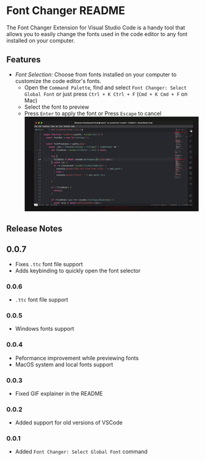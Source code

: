 # Font Changer README

The Font Changer Extension for Visual Studio Code is a handy tool that allows you to easily change the fonts used in the code editor to any font installed on your computer.

## Features

- _Font Selection_: Choose from fonts installed on your computer to customize the code editor's fonts.  
  - Open the `Command Palette`, find and select `Font Changer: Select Global Font` or just press `Ctrl + K Ctrl + F` (`Cmd + K Cmd + F` on Mac)
  - Select the font to preview
  - Press `Enter` to apply the font or Press `Escape` to cancel  
  ![Alt text](demo.gif)

## Release Notes

## 0.0.7

- Fixes `.ttc` font file support
- Adds keybinding to quickly open the font selector

### 0.0.6

- `.ttc` font file support

### 0.0.5

- Windows fonts support

### 0.0.4

- Peformance improvement while previewing fonts
- MacOS system and local fonts support

### 0.0.3

- Fixed GIF explainer in the README

### 0.0.2

- Added support for old versions of VSCode

### 0.0.1

- Added `Font Changer: Select Global Font` command
